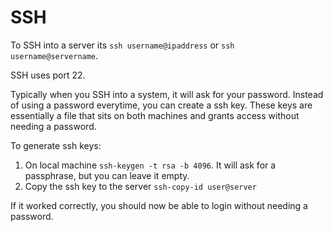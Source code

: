 # SSH

To SSH into a server its ``ssh username@ipaddress`` or ``ssh username@servername``.

SSH uses port 22.

Typically when you SSH into a system, it will ask for your password. Instead of
using a password everytime, you can create a ssh key. These keys are essentially 
a file that sits on both machines and grants access without needing a password.

To generate ssh keys:

1. On local machine ``ssh-keygen -t rsa -b 4096``. It will ask for a passphrase, but you can leave it empty.
2. Copy the ssh key to the server ``ssh-copy-id user@server``

If it worked correctly, you should now be able to login without needing a password.

